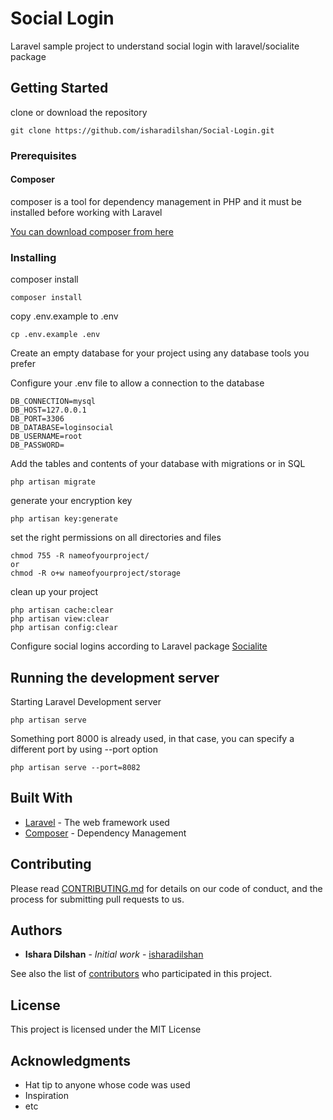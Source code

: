 # Social Login

Laravel sample project to understand social login with laravel/socialite package

## Getting Started

clone or download the repository 

```
git clone https://github.com/isharadilshan/Social-Login.git
```

### Prerequisites

#### Composer

composer is a tool for dependency management in PHP and it must be installed before working with Laravel


[You can download composer from here](https://getcomposer.org/doc/00-intro.md "Getcomposer Homepage")

### Installing

composer install

```
composer install
```

copy .env.example to .env

```
cp .env.example .env
```
 
Create an empty database for your project using any database tools you prefer

Configure your .env file to allow a connection to the database

```
DB_CONNECTION=mysql
DB_HOST=127.0.0.1
DB_PORT=3306
DB_DATABASE=loginsocial
DB_USERNAME=root
DB_PASSWORD=
```
Add the tables and contents of your database with migrations or in SQL

```
php artisan migrate
```

generate your encryption key

```
php artisan key:generate
```

set the right permissions on all directories and files 

```
chmod 755 -R nameofyourproject/
or
chmod -R o+w nameofyourproject/storage
```

clean up your project

```
php artisan cache:clear
php artisan view:clear
php artisan config:clear
```

Configure social logins according to Laravel package [Socialite](https://laravel.com/docs/6.x/socialite)

## Running the development server

Starting Laravel Development server

```
php artisan serve
```

Something port 8000 is already used, in that case, you can specify a different port by using --port option

```
php artisan serve --port=8082
```

## Built With

* [Laravel](https://laravel.com/) - The web framework used
* [Composer](https://getcomposer.org/) - Dependency Management

## Contributing

Please read [CONTRIBUTING.md](https://gist.github.com/isharadilshan/755aec4f7a590027bdd9259b3ad4adc8) for details on our code of conduct, and the process for submitting pull requests to us.

## Authors

* **Ishara Dilshan** - *Initial work* - [isharadilshan](https://github.com/isharadilshan)

See also the list of [contributors](https://github.com/your/Social-Login/contributors) who participated in this project.

## License

This project is licensed under the MIT License

## Acknowledgments

* Hat tip to anyone whose code was used
* Inspiration
* etc
